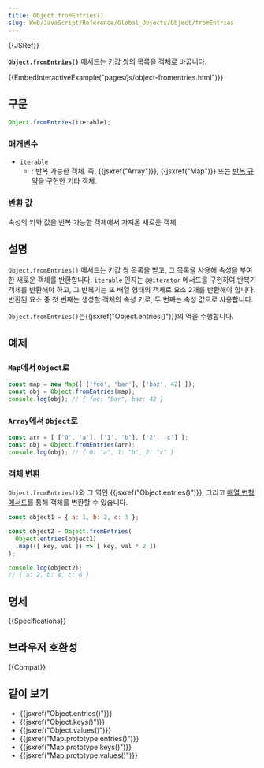 ```yaml
---
title: Object.fromEntries()
slug: Web/JavaScript/Reference/Global_Objects/Object/fromEntries
---
```


{{JSRef}}

**`Object.fromEntries()`** 메서드는 키값 쌍의 목록을 객체로 바꿉니다.

{{EmbedInteractiveExample("pages/js/object-fromentries.html")}}

## 구문

```js
Object.fromEntries(iterable);
```

### 매개변수

- `iterable`
  - : 반복 가능한 객체. 즉, {{jsxref("Array")}}, {{jsxref("Map")}} 또는 [반복 규약](/ko/docs/Web/JavaScript/Reference/Iteration_protocols)을 구현한 기타 객체.

### 반환 값

속성의 키와 값을 반복 가능한 객체에서 가져온 새로운 객체.

## 설명

`Object.fromEntries()` 메서드는 키값 쌍 목록을 받고, 그 목록을 사용해 속성을 부여한 새로운 객체를 반환합니다. `iterable` 인자는 `@@iterator` 메서드를 구현하여 반복기 객체를 반환해야 하고, 그 반복기는 또 배열 형태의 객체로 요소 2개를 반환해야 합니다. 반환된 요소 중 첫 번째는 생성할 객체의 속성 키로, 두 번째는 속성 값으로 사용합니다.

`Object.fromEntries()`는{{jsxref("Object.entries()")}}의 역을 수행합니다.

## 예제

### `Map`에서 `Object`로

```js
const map = new Map([ ['foo', 'bar'], ['baz', 42] ]);
const obj = Object.fromEntries(map);
console.log(obj); // { foo: "bar", baz: 42 }
```

### `Array`에서 `Object`로

```js
const arr = [ ['0', 'a'], ['1', 'b'], ['2', 'c'] ];
const obj = Object.fromEntries(arr);
console.log(obj); // { 0: "a", 1: "b", 2: "c" }
```

### 객체 변환

`Object.fromEntries()`와 그 역인 {{jsxref("Object.entries()")}}, 그리고 [배열 변형 메서드](/ko/docs/Web/JavaScript/Reference/Global_Objects/Array#메서드_2)를 통해 객체를 변환할 수 있습니다.

```js
const object1 = { a: 1, b: 2, c: 3 };

const object2 = Object.fromEntries(
  Object.entries(object1)
  .map(([ key, val ]) => [ key, val * 2 ])
);

console.log(object2);
// { a: 2, b: 4, c: 6 }
```

## 명세

{{Specifications}}

## 브라우저 호환성

{{Compat}}

## 같이 보기

- {{jsxref("Object.entries()")}}
- {{jsxref("Object.keys()")}}
- {{jsxref("Object.values()")}}
- {{jsxref("Map.prototype.entries()")}}
- {{jsxref("Map.prototype.keys()")}}
- {{jsxref("Map.prototype.values()")}}
